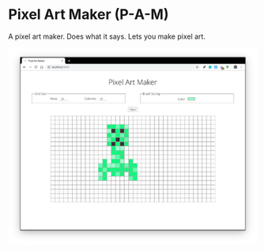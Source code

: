 # Pixel Art Maker (P-A-M)

A pixel art maker. Does what it says. Lets you make pixel art.

![P-A-M running in Chromium](screenshot/p-a-m.png)